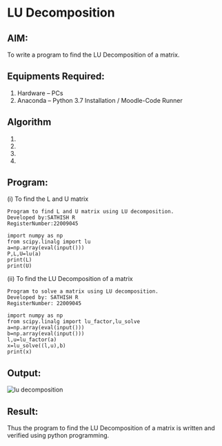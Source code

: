 # LU Decomposition 

## AIM:
To write a program to find the LU Decomposition of a matrix.

## Equipments Required:
1. Hardware – PCs
2. Anaconda – Python 3.7 Installation / Moodle-Code Runner

## Algorithm
1. 
2. 
3. 
4. 

## Program:
(i) To find the L and U matrix
```
Program to find L and U matrix using LU decomposition.
Developed by:SATHISH R 
RegisterNumber:22009045 

import numpy as np
from scipy.linalg import lu
a=np.array(eval(input()))
P,L,U=lu(a)
print(L)
print(U)
```
(ii) To find the LU Decomposition of a matrix
```
Program to solve a matrix using LU decomposition.
Developed by: SATHISH R
RegisterNumber: 22009045

import numpy as np
from scipy.linalg import lu_factor,lu_solve
a=np.array(eval(input()))
b=np.array(eval(input()))
l,u=lu_factor(a)
x=lu_solve((l,u),b)
print(x)
```

## Output:
![lu decomposition]()


## Result:
Thus the program to find the LU Decomposition of a matrix is written and verified using python programming.

